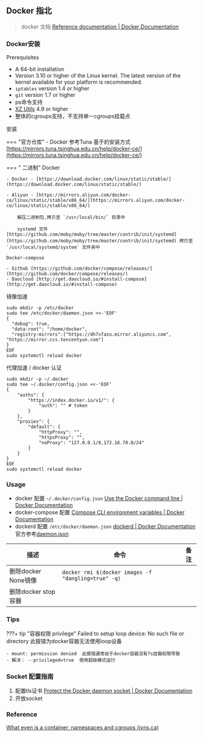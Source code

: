 ## Docker 指北
> docker 文档 [Reference documentation | Docker Documentation](https://docs.docker.com/reference/)

### Docker安装
Prerequisites

- A 64-bit installation
- Version 3.10 or higher of the Linux kernel. The latest version of the kernel available for your platform is recommended.
- `iptables` version 1.4 or higher
- `git` version 1.7 or higher
- ps命令支持
- [XZ Utils](https://tukaani.org/xz/) 4.9 or higher
- 整体的cgroups支持，不支持单一cgroups挂载点
	

安装

=== "官方仓库"
	- Docker 参考Tuna 基于的安装方式 [https://mirrors.tuna.tsinghua.edu.cn/help/docker-ce/](https://mirrors.tuna.tsinghua.edu.cn/help/docker-ce/)	

=== " 二进制"
	Docker
	
	- Docker - [https://download.docker.com/linux/static/stable/](https://download.docker.com/linux/static/stable/)
	
	- Aliyun - [https://mirrors.aliyun.com/docker-ce/linux/static/stable/x86_64/](https://mirrors.aliyun.com/docker-ce/linux/static/stable/x86_64/)
	
		解压二进制包,拷贝至 `/usr/local/bin/` 目录中
	
		systemd 文件 [https://github.com/moby/moby/tree/master/contrib/init/systemd](https://github.com/moby/moby/tree/master/contrib/init/systemd) 拷贝至 `/usr/local/systemd/system` 文件夹中
	
	Docker-compose
	
	- Github [https://github.com/docker/compose/releases/](https://github.com/docker/compose/releases/)
	- Daocloud [http://get.daocloud.io/#install-compose](http://get.daocloud.io/#install-compose)

镜像加速
```shell
sudo mkdir -p /etc/docker
sudo tee /etc/docker/daemon.json <<-'EOF'
{
  "debug": true,
  "data-root": "/home/docker",
  "registry-mirrors":["https://dh7sfazu.mirror.aliyuncs.com", "https://mirror.ccs.tencentyun.com"]
}
EOF
sudo systemctl reload docker
```

代理加速 / docker 认证
```shell
sudo mkdir -p ~/.docker
sudo tee ~/.docker/config.json <<-'EOF'
{	
    "auths": {
		"https://index.docker.io/v1/": {
			"auth": "" # token
		}
	},
	"proxies": {
		"default": {
			"httpProxy": "",
			"httpsProxy": "",
			"noProxy": "127.0.0.1/8,172.16.70.0/24"
		}
	}
}
EOF
sudo systemctl reload docker
```

### Usage 

- docker 配置 `~/.docker/config.json` [Use the Docker command line | Docker Documentation](https://docs.docker.com/engine/reference/commandline/cli/)
- docker-compose 配置 [Compose CLI environment variables | Docker Documentation](https://docs.docker.com/compose/reference/envvars/)
- dockerd 配置 `/etc/docker/daemon.json` [dockerd | Docker Documentation](https://docs.docker.com/engine/reference/commandline/dockerd) 官方参考[daemon.json](https://docs.docker.com/engine/reference/commandline/dockerd/#daemon-configuration-file) 

| 描述                | 命令                                                | 备注 |
| ------------------- | --------------------------------------------------- | ---- |
| 删除docker None镜像 | `docker rmi $(docker images -f "dangling=true" -q)` |      |
| 删除docker stop容器 |                                                     |      |

### Tips
???+ tip "容器权限 privilege"
    Failed to setup loop device: No such file or directory 此报错为docker容器无法使用loop设备
    
	- mount: permission denied  此报错通常由于docker容器没有fs挂载权限导致
	- 解决： --privileged=true  使用超级模式运行

### Socket 配置指南

1. 配置tls证书 [Protect the Docker daemon socket | Docker Documentation](https://docs.docker.com/engine/security/protect-access/)
2. 开放socket

### Reference

[What even is a container: namespaces and cgroups (jvns.ca)](https://jvns.ca/blog/2016/10/10/what-even-is-a-container/)

